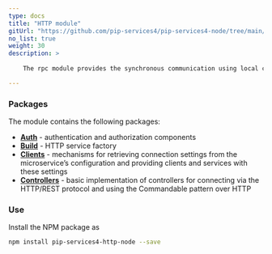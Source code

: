 ```yaml
---
type: docs
title: "HTTP module"
gitUrl: "https://github.com/pip-services4/pip-services4-node/tree/main/pip-services4-http-node"
no_list: true
weight: 30
description: > 
 
    The rpc module provides the synchronous communication using local calls or the HTTP(S) protocol. It contains both server and client side implementations.

---
```



### Packages

The module contains the following packages:

- [**Auth**](auth) - authentication and authorization components
- [**Build**](build) - HTTP service factory
- [**Clients**](clients) - mechanisms for retrieving connection settings from the microservice’s configuration and providing clients and services with these settings
- [**Controllers**](controllers) - basic implementation of controllers for connecting via the HTTP/REST protocol and using the Commandable pattern over HTTP



### Use

Install the NPM package as
```bash
npm install pip-services4-http-node --save
```
